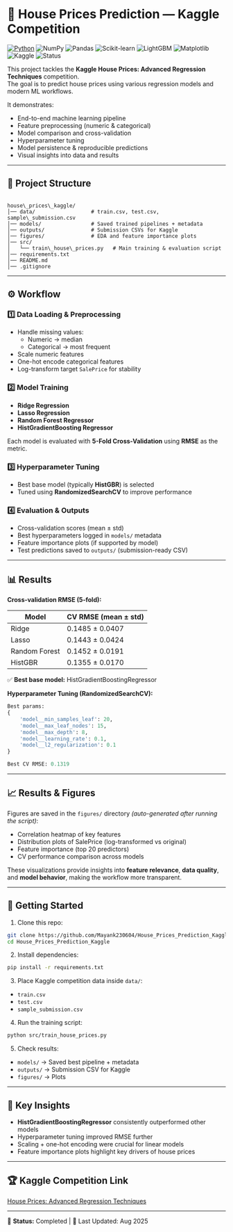 # 🏡 House Prices Prediction — Kaggle Competition

[![Python](https://img.shields.io/badge/Python-3.12.10-blue?logo=python&logoColor=white)](https://www.python.org/)
![NumPy](https://img.shields.io/badge/NumPy-1.24-lightgrey?logo=numpy)
![Pandas](https://img.shields.io/badge/Pandas-2.0-darkblue?logo=pandas)
![Scikit-learn](https://img.shields.io/badge/Scikit--learn-ML-orange.svg)
![LightGBM](https://img.shields.io/badge/LightGBM-Boosting-yellowgreen.svg)
![Matplotlib](https://img.shields.io/badge/Matplotlib-Visualization-informational.svg)
![Kaggle](https://img.shields.io/badge/Kaggle-Competition-20BEFF?logo=kaggle&logoColor=white)
![Status](https://img.shields.io/badge/Status-Completed-brightgreen)

This project tackles the **Kaggle House Prices: Advanced Regression Techniques** competition.  
The goal is to predict house prices using various regression models and modern ML workflows.

It demonstrates:

* End-to-end machine learning pipeline
* Feature preprocessing (numeric & categorical)
* Model comparison and cross-validation
* Hyperparameter tuning
* Model persistence & reproducible predictions
* Visual insights into data and results

---

## 📂 Project Structure

```

house\_prices\_kaggle/
│── data/                  # train.csv, test.csv, sample\_submission.csv
│── models/                # Saved trained pipelines + metadata
│── outputs/               # Submission CSVs for Kaggle
│── figures/               # EDA and feature importance plots
│── src/
│   └── train\_house\_prices.py   # Main training & evaluation script
│── requirements.txt
│── README.md
│── .gitignore

````

---

## ⚙️ Workflow

### 1️⃣ Data Loading & Preprocessing

* Handle missing values:
  * Numeric → median
  * Categorical → most frequent
* Scale numeric features
* One-hot encode categorical features
* Log-transform target `SalePrice` for stability

### 2️⃣ Model Training

* **Ridge Regression**
* **Lasso Regression**
* **Random Forest Regressor**
* **HistGradientBoosting Regressor**

Each model is evaluated with **5-Fold Cross-Validation** using **RMSE** as the metric.

### 3️⃣ Hyperparameter Tuning

* Best base model (typically **HistGBR**) is selected
* Tuned using **RandomizedSearchCV** to improve performance

### 4️⃣ Evaluation & Outputs

* Cross-validation scores (mean ± std)
* Best hyperparameters logged in `models/` metadata
* Feature importance plots (if supported by model)
* Test predictions saved to `outputs/` (submission-ready CSV)

---

## 📊 Results

**Cross-validation RMSE (5-fold):**

| Model         | CV RMSE (mean ± std) |
| ------------- | -------------------- |
| Ridge         | 0.1485 ± 0.0407      |
| Lasso         | 0.1443 ± 0.0424      |
| Random Forest | 0.1452 ± 0.0191      |
| HistGBR       | 0.1355 ± 0.0170      |

✅ **Best base model:** HistGradientBoostingRegressor

**Hyperparameter Tuning (RandomizedSearchCV):**

```python
Best params:
{
    'model__min_samples_leaf': 20,
    'model__max_leaf_nodes': 15,
    'model__max_depth': 8,
    'model__learning_rate': 0.1,
    'model__l2_regularization': 0.1
}

Best CV RMSE: 0.1319
````

---

## 📈 Results & Figures

Figures are saved in the `figures/` directory *(auto-generated after running the script)*:

* Correlation heatmap of key features
* Distribution plots of SalePrice (log-transformed vs original)
* Feature importance (top 20 predictors)
* CV performance comparison across models

These visualizations provide insights into **feature relevance**, **data quality**, and **model behavior**, making the workflow more transparent.

---

## 🚀 Getting Started

1. Clone this repo:

```bash
git clone https://github.com/Mayank230604/House_Prices_Prediction_Kaggle.git
cd House_Prices_Prediction_Kaggle
```

2. Install dependencies:

```bash
pip install -r requirements.txt
```

3. Place Kaggle competition data inside `data/`:

* `train.csv`
* `test.csv`
* `sample_submission.csv`

4. Run the training script:

```bash
python src/train_house_prices.py
```

5. Check results:

* `models/` → Saved best pipeline + metadata
* `outputs/` → Submission CSV for Kaggle
* `figures/` → Plots

---

## 📌 Key Insights

* **HistGradientBoostingRegressor** consistently outperformed other models
* Hyperparameter tuning improved RMSE further
* Scaling + one-hot encoding were crucial for linear models
* Feature importance plots highlight key drivers of house prices

---

## 🏆 Kaggle Competition Link

[House Prices: Advanced Regression Techniques](https://www.kaggle.com/competitions/house-prices-advanced-regression-techniques)

---

🔖 **Status:** Completed | 📅 Last Updated: Aug 2025
